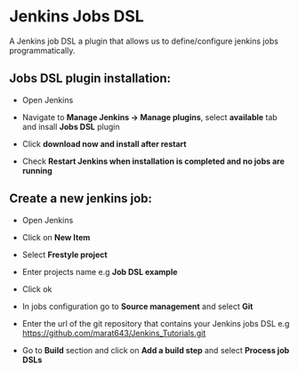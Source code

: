 # Jenkins Jobs DSL

A Jenkins job DSL a plugin that allows us to define/configure jenkins jobs programmatically.

## Jobs DSL plugin installation:

* Open Jenkins

* Navigate to **Manage Jenkins -> Manage plugins**, select **available** tab and insall **Jobs DSL** plugin

* Click **download now and install after restart**

* Check **Restart Jenkins when installation is completed and no jobs are running**


## Create a new jenkins job:

* Open Jenkins

* Click on **New Item**

* Select **Frestyle project**

* Enter projects name e.g **Job DSL example**

* Click ok

* In jobs configuration go to **Source management** and select **Git**

* Enter the url of the git repository that contains your Jenkins jobs DSL e.g https://github.com/marat643/Jenkins_Tutorials.git

* Go to **Build** section and click on **Add a build step** and select **Process job DSLs** 
